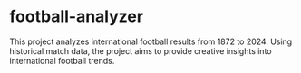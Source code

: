 # football-analyzer
This project analyzes international football results from 1872 to 2024. Using historical match data, the project aims to provide creative insights into international football trends.

